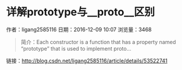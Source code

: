 # 详解prototype与__proto__区别
作者：ligang2585116
日期：2016-12-09 10:07
浏览量：3468
> 简介：Each constructor is a function that has a property named “prototype” that is used to implement proto...

 链接：http://blog.csdn.net/ligang2585116/article/details/53522741
